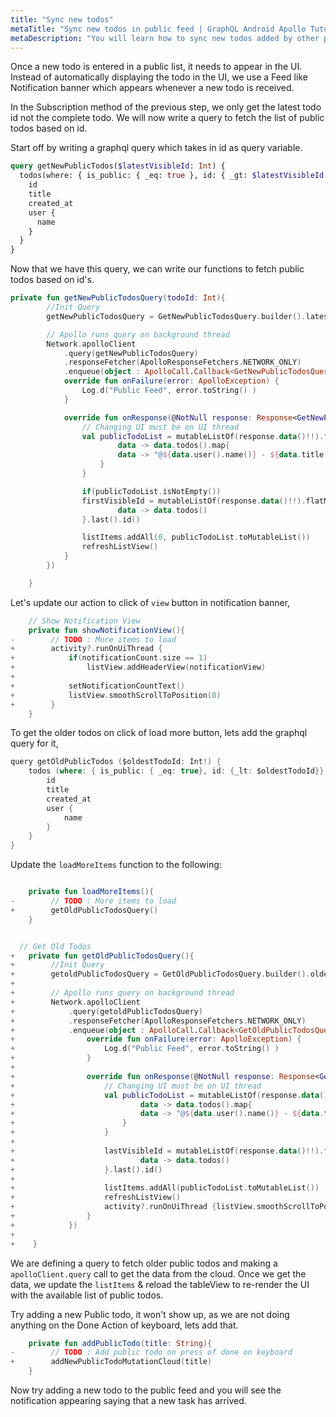 ```yaml
---
title: "Sync new todos"
metaTitle: "Sync new todos in public feed | GraphQL Android Apollo Tutorial"
metaDescription: "You will learn how to sync new todos added by other people in the public feed by fetching older and newer data using GraphQL Queries"
---
```


Once a new todo is entered in a public list, it needs to appear in the UI. Instead of automatically displaying the todo in the UI, we use a Feed like Notification banner which appears whenever a new todo is received.

In the Subscription method of the previous step, we only get the latest todo id not the complete todo. We will now write a query to fetch the list of public todos based on id.

Start off by writing a graphql query which takes in id as query variable.

```graphql
query getNewPublicTodos($latestVisibleId: Int) {
  todos(where: { is_public: { _eq: true }, id: { _gt: $latestVisibleId } }, order_by: { created_at: desc }) {
    id
    title
    created_at
    user {
      name
    }
  }
}
```

Now that we have this query, we can write our functions to fetch public todos based on id's.

```kotlin
private fun getNewPublicTodosQuery(todoId: Int){
        //Init Query
        getNewPublicTodosQuery = GetNewPublicTodosQuery.builder().latestVisibleId(todoId -1).build()

        // Apollo runs query on background thread
        Network.apolloClient
            .query(getNewPublicTodosQuery)
            .responseFetcher(ApolloResponseFetchers.NETWORK_ONLY)
            .enqueue(object : ApolloCall.Callback<GetNewPublicTodosQuery.Data>() {
            override fun onFailure(error: ApolloException) {
                Log.d("Public Feed", error.toString() )
            }

            override fun onResponse(@NotNull response: Response<GetNewPublicTodosQuery.Data>) {
                // Changing UI must be on UI thread
                val publicTodoList = mutableListOf(response.data()!!).flatMap {
                        data -> data.todos().map{
                        data -> "@${data.user().name()} - ${data.title()}"
                    }
                }

                if(publicTodoList.isNotEmpty())
                firstVisibleId = mutableListOf(response.data()!!).flatMap {
                        data -> data.todos()
                }.last().id()

                listItems.addAll(0, publicTodoList.toMutableList())
                refreshListView()
            }
        })

    }

```

Let's update our action to click of `view` button in notification banner,

```kotlin
    // Show Notification View
    private fun showNotificationView(){
-        // TODO : More items to load
+        activity?.runOnUiThread {
+            if(notificationCount.size == 1)
+                listView.addHeaderView(notificationView)
+
+            setNotificationCountText()
+            listView.smoothScrollToPosition(0)
+        }
    }
```

To get the older todos on click of load more button, lets add the graphql query for it,

```swift
query getOldPublicTodos ($oldestTodoId: Int!) {
    todos (where: { is_public: { _eq: true}, id: {_lt: $oldestTodoId}}, limit: 7, order_by: { created_at: desc }) {
        id
        title
        created_at
        user {
            name
        }
    }
}
```

Update the `loadMoreItems` function to the following:

```kotlin

    private fun loadMoreItems(){
-        // TODO : More items to load
+        getOldPublicTodosQuery()
    }


  // Get Old Todos
+   private fun getOldPublicTodosQuery(){
+        //Init Query
+        getoldPublicTodosQuery = GetOldPublicTodosQuery.builder().oldestTodoId(lastVisibleId!!).build()
+
+        // Apollo runs query on background thread
+        Network.apolloClient
+            .query(getoldPublicTodosQuery)
+            .responseFetcher(ApolloResponseFetchers.NETWORK_ONLY)
+            .enqueue(object : ApolloCall.Callback<GetOldPublicTodosQuery.Data>() {
+                override fun onFailure(error: ApolloException) {
+                    Log.d("Public Feed", error.toString() )
+                }
+
+                override fun onResponse(@NotNull response: Response<GetOldPublicTodosQuery.Data>) {
+                    // Changing UI must be on UI thread
+                    val publicTodoList = mutableListOf(response.data()!!).flatMap {
+                            data -> data.todos().map{
+                            data -> "@${data.user().name()} - ${data.title()}"
+                        }
+                    }
+
+                    lastVisibleId = mutableListOf(response.data()!!).flatMap {
+                            data -> data.todos()
+                    }.last().id()
+
+                    listItems.addAll(publicTodoList.toMutableList())
+                    refreshListView()
+                    activity?.runOnUiThread {listView.smoothScrollToPosition(listItems.size)}
+                }
+            })
+
+    }
```

We are defining a query to fetch older public todos and making a `apolloClient.query` call to get the data from the cloud. Once we get the data, we update the `listItems` & reload the tableView to re-render the UI with the available list of public todos.

Try adding a new Public todo, it won't show up, as we are not doing anything on the Done Action of keyboard, lets add that.

```kotlin
    private fun addPublicTodo(title: String){
-        // TODO : Add public todo on press of done on keyboard
+        addNewPublicTodoMutationCloud(title)
    }
```

Now try adding a new todo to the public feed and you will see the notification appearing saying that a new task has arrived.
